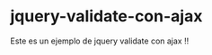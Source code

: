jquery-validate-con-ajax
========================

Este es un ejemplo de jquery validate con ajax !!
